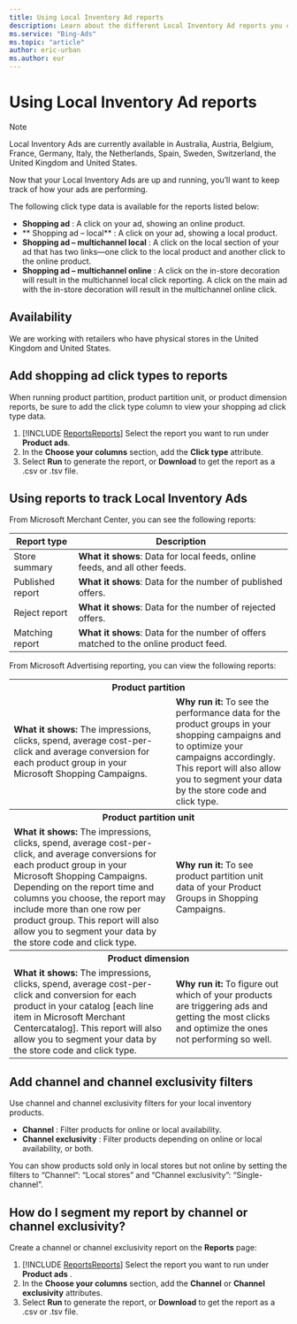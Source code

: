 ```yaml
---
title: Using Local Inventory Ad reports
description: Learn about the different Local Inventory Ad reports you can view.
ms.service: "Bing-Ads"
ms.topic: "article"
author: eric-urban
ms.author: eur
---
```


# Using Local Inventory Ad reports

> [!NOTE]
> Local Inventory Ads are currently available in Australia, Austria, Belgium, France, Germany, Italy, the Netherlands, Spain, Sweden, Switzerland, the United Kingdom and United States.

Now that your Local Inventory Ads are up and running, you’ll want to keep track of how your ads are performing.

The following click type data is available for the reports listed below:

- **Shopping ad** : A click on your ad, showing an online product.
- ** Shopping ad – local** : A click on your ad, showing a local product.
- **Shopping ad – multichannel local** : A click on the local section of your ad that has two links—one click to the local product and another click to the online product.
- **Shopping ad – multichannel online** : A click on the in-store decoration will result in the multichannel local click reporting. A click on the main ad with the in-store decoration will result in the multichannel online click.

## Availability

We are working with retailers who have physical stores in the United Kingdom and United States.

## Add shopping ad click types to reports
When running product partition, product partition unit, or product dimension reports, be sure to add the click type column to view your shopping ad click type data.

1. [!INCLUDE [ReportsReports](./includes/ReportsReports.md)] Select the report you want to run under **Product ads**.
1. In the **Choose your columns** section, add the **Click type** attribute.
1. Select **Run** to generate the report, or **Download** to get the report as a .csv or .tsv file.

## Using reports to track Local Inventory Ads
From Microsoft Merchant Center, you can see the following reports:

|Report type|Description|
|---|---|
|Store summary|**What it shows**: Data for local feeds, online feeds, and all other feeds.|
|Published report|**What it shows**: Data for the number of published offers.|
|Reject report|**What it shows**: Data for the number of rejected offers.|
|Matching report|**What it shows**: Data for the number of offers matched to the online product feed.|

From Microsoft Advertising reporting, you can view the following reports:

<table>
  <tr>
    <th colspan="2" scope="col">Product partition</th>
  </tr>
  <tr>
    <td>
        <strong>What it shows:</strong> The impressions, clicks, spend, average cost-per-click and average conversion for each product group in your Microsoft Shopping Campaigns.
      </td>
    <td>
        <strong>Why run it:</strong> To see the performance data for the product groups in your shopping campaigns and to optimize your campaigns accordingly. This report will also allow you to segment your data by the store code and click type.
      </td>
  </tr>
  <tr>
    <th colspan="2" scope="col">Product partition unit</th>
  </tr>
  <tr>
    <td>
        <strong>What it shows:</strong> The impressions, clicks, spend, average cost-per-click, and average conversions for each product group in your Microsoft Shopping Campaigns. Depending on the report time and columns you choose, the report may include more than one row per product group. This report will also allow you to segment your data by the store code and click type.
      </td>
    <td>
        <strong>Why run it:</strong> To see product partition unit data of your Product Groups in Shopping Campaigns.
      </td>
  </tr>
  <tr>
    <th colspan="2" scope="col">Product dimension</th>
  </tr>
  <tr>
    <td>
        <strong>What it shows:</strong> The impressions, clicks, spend, average cost-per-click and conversion for each product in your catalog [each line item in Microsoft Merchant Centercatalog]. This report will also allow you to segment your data by the store code and click type.
      </td>
    <td>
        <strong>Why run it:</strong> To figure out which of your products are triggering ads and getting the most clicks and optimize the ones not performing so well.
      </td>
  </tr>
</table>

## Add channel and channel exclusivity filters
Use channel and channel exclusivity filters for your local inventory products.

- **Channel** : Filter products for online or local availability.
- **Channel exclusivity** : Filter products depending on online or local availability, or both.

You can show products sold only in local stores but not online by setting the filters to “Channel”: “Local stores” and “Channel exclusivity”: “Single-channel”.

## How do I segment my report by channel or channel exclusivity?
Create a channel or channel exclusivity report on the **Reports** page:

1. [!INCLUDE [ReportsReports](./includes/ReportsReports.md)] Select the report you want to run under **Product ads** .
1. In the **Choose your columns** section, add the **Channel** or **Channel exclusivity** attributes.
1. Select **Run** to generate the report, or **Download** to get the report as a .csv or .tsv file.


